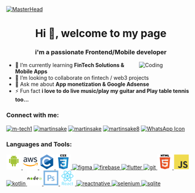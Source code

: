 <!-- ### Hello, I'm Martins Ake 👋

**M-tech1/m-tech1** is a ✨ _special_ ✨ repository because its `README.md` (this file) appears on your GitHub profile.

Here are some ideas to get you started:

- 🔭 I’m currently working myself with a couple of projects ...
- 🌱 I’m currently learning mobile develompent using flutter & React Native...
- 👯 I’m looking to collaborate on any mobile dev project...
- 🤔 I’m looking for help with ...
- 💬 Ask me about tech related matters and site monitizations (adsense) ...
- 📫 How to reach me: WhatsApp (+2348065191675) and Email(akemartins13@gmail.com)...
- 😄 Pronouns: he/his...
- ⚡ Fun fact: i love doing good music and playing tennis...
 -->


<!-- https://media.licdn.com/dms/image/D5616AQFflrcxmydpXQ/profile-displaybackgroundimage-shrink_350_1400/0/1680793537281?e=1691625600&v=beta&t=1FzmZDHdABIdCjm_4Q9EVRwVHRaviW1vdV4mK9OqrEE -->

[![MasterHead](https://media.licdn.com/dms/image/D5616AQFflrcxmydpXQ/profile-displaybackgroundimage-shrink_350_1400/0/1680793537281?e=1691625600&v=beta&t=1FzmZDHdABIdCjm_4Q9EVRwVHRaviW1vdV4mK9OqrEE)](https://github.com/USERNAME)
<h1 align="center">Hi 👋, welcome to my page </h1>
<h3 align="center">i'm a passionate Frontend/Mobile developer </h3>


<!-- 

<div id="user-content-badges" align="center" dir="auto">
  <a href="https://www.linkedin.com/in/martinsake" rel="nofollow">
    <img src="https://camo.githubusercontent.com/e0278098417dddf9727cfee70a5eb84af38a20705b3bded56cf91cb5feb29d7d/68747470733a2f2f696d672e736869656c64732e696f2f62616467652f4c696e6b6564496e2d626c75653f7374796c653d666f722d7468652d6261646765266c6f676f3d6c696e6b6564696e266c6f676f436f6c6f723d7768697465" alt="LinkedIn Badge" data-canonical-src="https://img.shields.io/badge/LinkedIn-blue?style=for-the-badge&amp;logo=linkedin&amp;logoColor=white" style="max-width: 100%;">
  </a>
 
  <a href="https://www.twitter.com/martinsake" rel="nofollow">
    <img src="https://camo.githubusercontent.com/b00ee237784dbf7849cba7c16d4442a73a94fb3fe1928efb79ef3163089c720e/68747470733a2f2f696d672e736869656c64732e696f2f62616467652f547769747465722d626c75653f7374796c653d666f722d7468652d6261646765266c6f676f3d74776974746572266c6f676f436f6c6f723d7768697465" alt="Twitter Badge" data-canonical-src="https://img.shields.io/badge/Twitter-blue?style=for-the-badge&amp;logo=twitter&amp;logoColor=white" style="max-width: 100%;">
  </a>
 
</div> -->



<img align="right" alt="Coding" width="150" src="https://cdn.dribbble.com/users/2131993/screenshots/4948736/media/421d4ed2f3d23c73d64d20963f61f422.gif">

- 🌱 I’m currently learning **FinTech Solutions & Mobile Apps**
- 👯 I’m looking to collaborate on fintech / web3 projects
- 💬 Ask me about **App monetization & Google Adsense**
- ⚡ Fun fact **i love to do live music/play my guitar and Play table tennis too...**

<!-- - 📄 Know about my experiences [https://docs.google.com/document/d/1g8x3thI0eYVWMQkY_HXNtEtdjzcL2mXOW33PTDx7qgM/edit?usp=sharing](https://docs.google.com/document/d/1g8x3thI0eYVWMQkY_HXNtEtdjzcL2mXOW33PTDx7qgM/edit?usp=sharing) -->

<h3 align="left">Connect with me:</h3>
<p align="left">
<a href="https://dev.to/m-tech1" target="blank"><img align="center" src="https://raw.githubusercontent.com/rahuldkjain/github-profile-readme-generator/master/src/images/icons/Social/devto.svg" alt="m-tech1" height="30" width="40" /></a>
<a href="https://twitter.com/martinsake" target="blank"><img align="center" src="https://raw.githubusercontent.com/rahuldkjain/github-profile-readme-generator/master/src/images/icons/Social/twitter.svg" alt="martinsake" height="30" width="40" /></a>
<a href="https://linkedin.com/in/martinsake" target="blank"><img align="center" src="https://raw.githubusercontent.com/rahuldkjain/github-profile-readme-generator/master/src/images/icons/Social/linked-in-alt.svg" alt="martinsake" height="30" width="40" /></a>
<a href="https://fb.com/martinsake8" target="blank"><img align="center" src="https://raw.githubusercontent.com/rahuldkjain/github-profile-readme-generator/master/src/images/icons/Social/facebook.svg" alt="martinsake8" height="30" width="40" /></a>
 
 <a href="https://wa.me/+2348065191675" target="_blank">
    <img align="center" src="https://img.icons8.com/color/48/000000/whatsapp.png" alt="WhatsApp Icon" width="40" > <span id="online-status"></span> </a>

</p>

<h3 align="left">Languages and Tools:</h3>
<p align="left"> <a href="https://developer.android.com" target="_blank" rel="noreferrer"> <img src="https://raw.githubusercontent.com/devicons/devicon/master/icons/android/android-original-wordmark.svg" alt="android" width="40" height="40"/> </a> <a href="https://aws.amazon.com" target="_blank" rel="noreferrer"> <img src="https://raw.githubusercontent.com/devicons/devicon/master/icons/amazonwebservices/amazonwebservices-original-wordmark.svg" alt="aws" width="40" height="40"/> </a> <a href="https://www.cprogramming.com/" target="_blank" rel="noreferrer"> <img src="https://raw.githubusercontent.com/devicons/devicon/master/icons/c/c-original.svg" alt="c" width="40" height="40"/> </a> <a href="https://www.w3schools.com/css/" target="_blank" rel="noreferrer"> <img src="https://raw.githubusercontent.com/devicons/devicon/master/icons/css3/css3-original-wordmark.svg" alt="css3" width="40" height="40"/> </a> <a href="https://www.figma.com/" target="_blank" rel="noreferrer"> <img src="https://www.vectorlogo.zone/logos/figma/figma-icon.svg" alt="figma" width="40" height="40"/> </a> <a href="https://firebase.google.com/" target="_blank" rel="noreferrer"> <img src="https://www.vectorlogo.zone/logos/firebase/firebase-icon.svg" alt="firebase" width="40" height="40"/> </a> <a href="https://flutter.dev" target="_blank" rel="noreferrer"> <img src="https://www.vectorlogo.zone/logos/flutterio/flutterio-icon.svg" alt="flutter" width="40" height="40"/> </a> <a href="https://git-scm.com/" target="_blank" rel="noreferrer"> <img src="https://www.vectorlogo.zone/logos/git-scm/git-scm-icon.svg" alt="git" width="40" height="40"/> </a> <a href="https://www.w3.org/html/" target="_blank" rel="noreferrer"> <img src="https://raw.githubusercontent.com/devicons/devicon/master/icons/html5/html5-original-wordmark.svg" alt="html5" width="40" height="40"/> </a> <a href="https://developer.mozilla.org/en-US/docs/Web/JavaScript" target="_blank" rel="noreferrer"> <img src="https://raw.githubusercontent.com/devicons/devicon/master/icons/javascript/javascript-original.svg" alt="javascript" width="40" height="40"/> </a> <a href="https://kotlinlang.org" target="_blank" rel="noreferrer"> <img src="https://www.vectorlogo.zone/logos/kotlinlang/kotlinlang-icon.svg" alt="kotlin" width="40" height="40"/> </a> <a href="https://nodejs.org" target="_blank" rel="noreferrer"> <img src="https://raw.githubusercontent.com/devicons/devicon/master/icons/nodejs/nodejs-original-wordmark.svg" alt="nodejs" width="40" height="40"/> </a> <a href="https://www.photoshop.com/en" target="_blank" rel="noreferrer"> <img src="https://raw.githubusercontent.com/devicons/devicon/master/icons/photoshop/photoshop-line.svg" alt="photoshop" width="40" height="40"/> </a> <a href="https://reactjs.org/" target="_blank" rel="noreferrer"> <img src="https://raw.githubusercontent.com/devicons/devicon/master/icons/react/react-original-wordmark.svg" alt="react" width="40" height="40"/> </a> <a href="https://reactnative.dev/" target="_blank" rel="noreferrer"> <img src="https://reactnative.dev/img/header_logo.svg" alt="reactnative" width="40" height="40"/> </a> <a href="https://www.selenium.dev" target="_blank" rel="noreferrer"> <img src="https://raw.githubusercontent.com/detain/svg-logos/780f25886640cef088af994181646db2f6b1a3f8/svg/selenium-logo.svg" alt="selenium" width="40" height="40"/> </a> <a href="https://www.sqlite.org/" target="_blank" rel="noreferrer"> <img src="https://www.vectorlogo.zone/logos/sqlite/sqlite-icon.svg" alt="sqlite" width="40" height="40"/> </a> </p>
